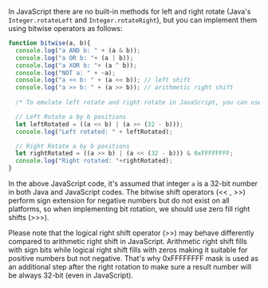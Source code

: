 In JavaScript there are no built-in methods for left and right rotate (Java's `Integer.rotateLeft` and `Integer.rotateRight`), but you can implement them using bitwise operators as follows:

```javascript
function bitwise(a, b){
  console.log("a AND b: " + (a & b));
  console.log("a OR b: "+ (a | b));
  console.log("a XOR b: "+ (a ^ b));
  console.log("NOT a: " + ~a);
  console.log("a << b: " + (a << b)); // left shift
  console.log("a >> b: " + (a >> b)); // arithmetic right shift
  
  /* To emulate left rotate and right rotate in JavaScript, you can use following code */

  // Left Rotate a by b positions
  let leftRotated = ((a << b) | (a >> (32 - b)));
  console.log("Left rotated: " + leftRotated);

  // Right Rotate a by b positions
  let rightRotated = ((a >> b) | (a << (32 - b))) & 0xFFFFFFFF;
  console.log("Right rotated: "+rightRotated);
}
```
In the above JavaScript code, it's assumed that integer `a` is a 32-bit number in both Java and JavaScript codes. The bitwise shift operators (<< , >>) perform sign extension for negative numbers but do not exist on all platforms, so when implementing bit rotation, we should use zero fill right shifts (>>>).

Please note that the logical right shift operator (>>) may behave differently compared to arithmetic right shift in JavaScript. Arithmetic right shift fills with sign bits while logical right shift fills with zeros making it suitable for positive numbers but not negative. That's why 0xFFFFFFFF mask is used as an additional step after the right rotation to make sure a result number will be always 32-bit (even in JavaScript).


